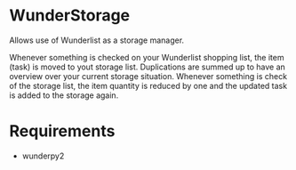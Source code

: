# WunderStorage

Allows use of Wunderlist as a storage manager.

Whenever something is checked on your Wunderlist shopping list, the item (task) is moved to yout storage list.
Duplications are summed up to have an overview over your current storage situation. 
Whenever something is check of the storage list, the item quantity is reduced by one and the updated task is added to the storage again.

# Requirements
- wunderpy2

